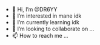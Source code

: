 - 👋 Hi, I’m @DR6YY
- 👀 I’m interested in mane idk
- 🌱 I’m currently learning idk
- 💞️ I’m looking to collaborate on ...
- 📫 How to reach me ...

<!---
DR6YY/DR6YY is a ✨ special ✨ repository because its `README.md` (this file) appears on your GitHub profile.
You can click the Preview link to take a look at your changes.
--->
